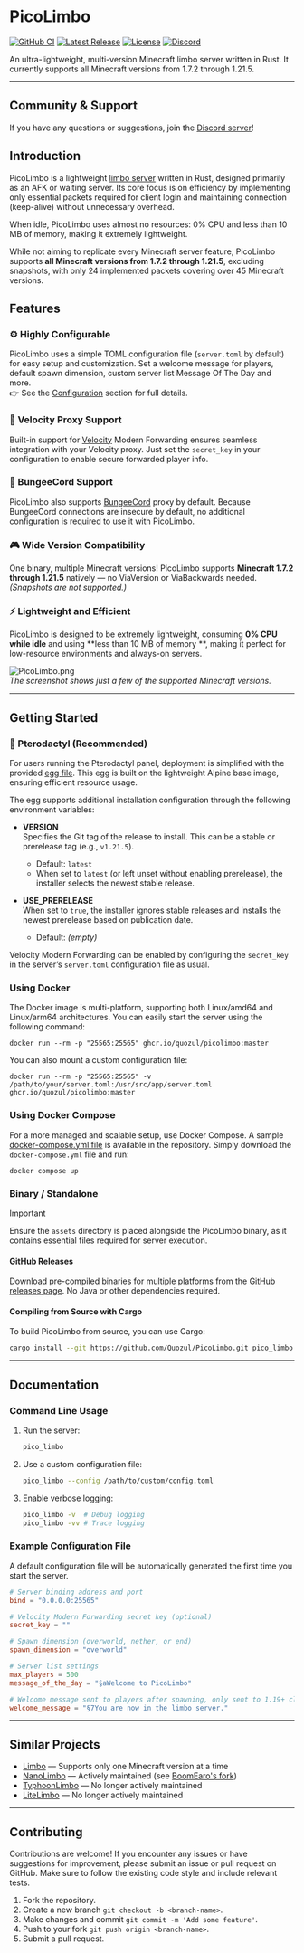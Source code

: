 # PicoLimbo

[![GitHub CI](https://img.shields.io/github/actions/workflow/status/Quozul/PicoLimbo/.github%2Fworkflows%2Fci.yml?branch=master)](https://github.com/Quozul/PicoLimbo/actions)
[![Latest Release](https://img.shields.io/github/v/release/Quozul/PicoLimbo)](https://github.com/Quozul/PicoLimbo/releases)
[![License](https://img.shields.io/github/license/Quozul/PicoLimbo)](LICENSE)
[![Discord](https://img.shields.io/discord/1373364651118694585)](https://discord.gg/M2a9dxJPRy)

An ultra-lightweight, multi-version Minecraft limbo server written in Rust.
It currently supports all Minecraft versions from 1.7.2 through 1.21.5.

---

## Community & Support

If you have any questions or suggestions, join the [Discord server](https://discord.gg/M2a9dxJPRy)!

## Introduction

PicoLimbo is a lightweight [limbo server](https://quozul.dev/posts/2025-05-14-what-are-minecraft-limbo-servers/) written
in Rust, designed primarily as an AFK or waiting server. Its core focus is on efficiency by implementing only essential
packets required for client login and maintaining connection (keep-alive) without unnecessary overhead.

When idle, PicoLimbo uses almost no resources: 0% CPU and less than 10 MB of memory, making it extremely lightweight.

While not aiming to replicate every Minecraft server feature, PicoLimbo supports **all Minecraft versions from 1.7.2
through 1.21.5**, excluding snapshots, with only 24 implemented packets covering over 45 Minecraft versions.

## Features

### ⚙️ Highly Configurable

PicoLimbo uses a simple TOML configuration file (`server.toml` by default) for easy setup and customization. Set a
welcome message for players, default spawn dimension, custom server list Message Of The Day and more.  
👉 See the [Configuration](#example-configuration-file) section for full details.

### 🚀 Velocity Proxy Support

Built-in support for [Velocity](https://papermc.io/software/velocity) Modern Forwarding ensures seamless integration
with your Velocity proxy. Just set the
`secret_key` in your configuration to enable secure forwarded player info.

### 🔀 BungeeCord Support

PicoLimbo also supports [BungeeCord](https://www.spigotmc.org/wiki/bungeecord/) proxy by default. Because BungeeCord
connections are insecure by default, no additional configuration is required to use it with PicoLimbo.

### 🎮 Wide Version Compatibility

One binary, multiple Minecraft versions! PicoLimbo supports **Minecraft 1.7.2 through 1.21.5** natively — no ViaVersion
or ViaBackwards needed. *(Snapshots are not supported.)*

### ⚡ Lightweight and Efficient

PicoLimbo is designed to be extremely lightweight, consuming **0% CPU while idle** and using **less than 10 MB of memory
**, making it perfect for low-resource environments and always-on servers.

![PicoLimbo.png](./docs/assets/PicoLimbo.png)  
*The screenshot shows just a few of the supported Minecraft versions.*

---

## Getting Started

### 🚀 Pterodactyl (Recommended)

For users running the Pterodactyl panel, deployment is simplified with the provided [egg file](./pterodactyl/eggs). This
egg is built on the lightweight Alpine base image, ensuring efficient resource usage.

The egg supports additional installation configuration through the following environment variables:

- **VERSION**  
  Specifies the Git tag of the release to install. This can be a stable or prerelease tag (e.g., `v1.21.5`).
    - Default: `latest`
    - When set to `latest` (or left unset without enabling prerelease), the installer selects the newest stable release.

- **USE_PRERELEASE**  
  When set to `true`, the installer ignores stable releases and installs the newest prerelease based on publication
  date.
    - Default: *(empty)*

Velocity Modern Forwarding can be enabled by configuring the `secret_key` in the server’s `server.toml` configuration
file as usual.

### Using Docker

The Docker image is multi-platform, supporting both Linux/amd64 and Linux/arm64 architectures. You can easily start the
server using the following command:

```shell
docker run --rm -p "25565:25565" ghcr.io/quozul/picolimbo:master
```

You can also mount a custom configuration file:

```shell
docker run --rm -p "25565:25565" -v /path/to/your/server.toml:/usr/src/app/server.toml ghcr.io/quozul/picolimbo:master
```

### Using Docker Compose

For a more managed and scalable setup, use Docker Compose. A sample [docker-compose.yml file](./docker-compose.yml) is
available in the repository. Simply download the `docker-compose.yml` file and run:

```shell
docker compose up
```

### Binary / Standalone

> [!IMPORTANT]
> Ensure the `assets` directory is placed alongside the PicoLimbo binary, as it contains essential files required for
> server execution.

#### GitHub Releases

Download pre-compiled binaries for multiple platforms from
the [GitHub releases page](https://github.com/Quozul/PicoLimbo/releases). No Java or other dependencies required.

#### Compiling from Source with Cargo

To build PicoLimbo from source, you can use Cargo:

```bash
cargo install --git https://github.com/Quozul/PicoLimbo.git pico_limbo
```

---

## Documentation

### Command Line Usage

1. Run the server:
   ```bash
   pico_limbo
   ```
2. Use a custom configuration file:
   ```bash
   pico_limbo --config /path/to/custom/config.toml
   ```
3. Enable verbose logging:
   ```bash
   pico_limbo -v  # Debug logging
   pico_limbo -vv # Trace logging
   ```

### Example Configuration File

A default configuration file will be automatically generated the first time you start the server.

```toml
# Server binding address and port
bind = "0.0.0.0:25565"

# Velocity Modern Forwarding secret key (optional)
secret_key = ""

# Spawn dimension (overworld, nether, or end)
spawn_dimension = "overworld"

# Server list settings
max_players = 500
message_of_the_day = "§aWelcome to PicoLimbo"

# Welcome message sent to players after spawning, only sent to 1.19+ clients
welcome_message = "§7You are now in the limbo server."
```

---

## Similar Projects

- [Limbo](https://github.com/LOOHP/Limbo) — Supports only one Minecraft version at a time
- [NanoLimbo](https://github.com/Nan1t/NanoLimbo) — Actively maintained
  (see [BoomEaro's fork](https://github.com/BoomEaro/NanoLimbo/tree/feature/1.21.2))
- [TyphoonLimbo](https://github.com/TyphoonMC/TyphoonLimbo) — No longer actively maintained
- [LiteLimbo](https://github.com/ThomasOM/LiteLimbo) — No longer actively maintained

---

## Contributing

Contributions are welcome! If you encounter any issues or have suggestions for improvement, please submit an issue or
pull request on GitHub. Make sure to follow the existing code style and include relevant tests.

1. Fork the repository.
2. Create a new branch `git checkout -b <branch-name>`.
3. Make changes and commit `git commit -m 'Add some feature'`.
4. Push to your fork `git push origin <branch-name>`.
5. Submit a pull request.
